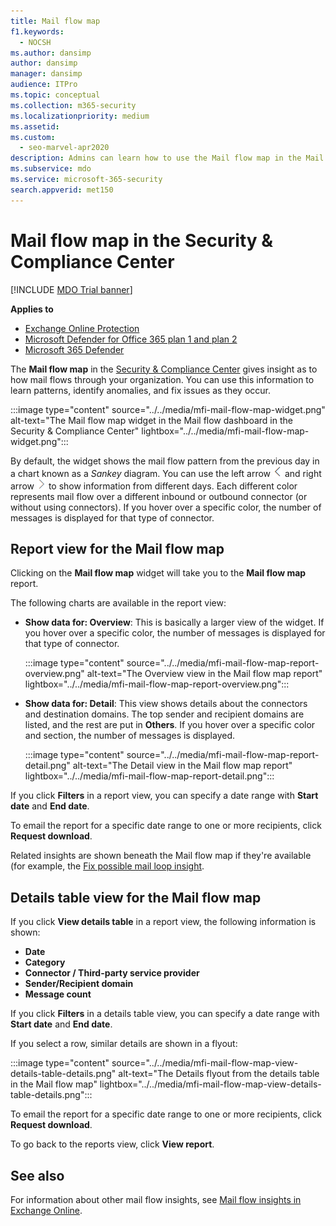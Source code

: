 ```yaml
---
title: Mail flow map
f1.keywords: 
  - NOCSH
ms.author: dansimp
author: dansimp
manager: dansimp
audience: ITPro
ms.topic: conceptual
ms.collection: m365-security
ms.localizationpriority: medium
ms.assetid: 
ms.custom: 
  - seo-marvel-apr2020
description: Admins can learn how to use the Mail flow map in the Mail flow dashboard in the Security & Compliance Center to visualize and track how mail flows to and from their organization over connectors and without using connectors.
ms.subservice: mdo
ms.service: microsoft-365-security
search.appverid: met150
---
```


# Mail flow map in the Security & Compliance Center

[!INCLUDE [MDO Trial banner](../includes/mdo-trial-banner.md)]

**Applies to**
- [Exchange Online Protection](eop-about.md)
- [Microsoft Defender for Office 365 plan 1 and plan 2](defender-for-office-365.md)
- [Microsoft 365 Defender](../defender/microsoft-365-defender.md)

The **Mail flow map** in the [Security & Compliance Center](https://protection.office.com) gives insight as to how mail flows through your organization. You can use this information to learn patterns, identify anomalies, and fix issues as they occur.

:::image type="content" source="../../media/mfi-mail-flow-map-widget.png" alt-text="The Mail flow map widget in the Mail flow dashboard in the Security & Compliance Center" lightbox="../../media/mfi-mail-flow-map-widget.png":::

By default, the widget shows the mail flow pattern from the previous day in a chart known as a *Sankey* diagram. You can use the left arrow ![Left arrow.](../../media/scc-left-arrow.png) and right arrow ![Right arrow](../../media/scc-right-arrow.png) to show information from different days. Each different color represents mail flow over a different inbound or outbound connector (or without using connectors). If you hover over a specific color, the number of messages is displayed for that type of connector.

## Report view for the Mail flow map

Clicking on the **Mail flow map** widget will take you to the **Mail flow map** report.

The following charts are available in the report view:

- **Show data for: Overview**: This is basically a larger view of the widget. If you hover over a specific color, the number of messages is displayed for that type of connector.

    :::image type="content" source="../../media/mfi-mail-flow-map-report-overview.png" alt-text="The Overview view in the Mail flow map report" lightbox="../../media/mfi-mail-flow-map-report-overview.png":::

- **Show data for: Detail**: This view shows details about the connectors and destination domains. The top sender and recipient domains are listed, and the rest are put in **Others**. If you hover over a specific color and section, the number of messages is displayed.

    :::image type="content" source="../../media/mfi-mail-flow-map-report-detail.png" alt-text="The Detail view in the Mail flow map report" lightbox="../../media/mfi-mail-flow-map-report-detail.png":::

If you click **Filters** in a report view, you can specify a date range with **Start date** and **End date**.

To email the report for a specific date range to one or more recipients, click **Request download**.

Related insights are shown beneath the Mail flow map if they're available (for example, the [Fix possible mail loop insight](/exchange/monitoring/mail-flow-insights/mfi-fix-possible-mail-loop-insight).

## Details table view for the Mail flow map

If you click **View details table** in a report view, the following information is shown:

- **Date**
- **Category**
- **Connector / Third-party service provider**
- **Sender/Recipient domain**
- **Message count**

If you click **Filters** in a details table view, you can specify a date range with **Start date** and **End date**.

If you select a row, similar details are shown in a flyout:

:::image type="content" source="../../media/mfi-mail-flow-map-view-details-table-details.png" alt-text="The Details flyout from the details table in the Mail flow map" lightbox="../../media/mfi-mail-flow-map-view-details-table-details.png":::

To email the report for a specific date range to one or more recipients, click **Request download**.

To go back to the reports view, click **View report**.

## See also

For information about other mail flow insights, see [Mail flow insights in Exchange Online](/exchange/monitoring/mail-flow-insights/mail-flow-insights).
